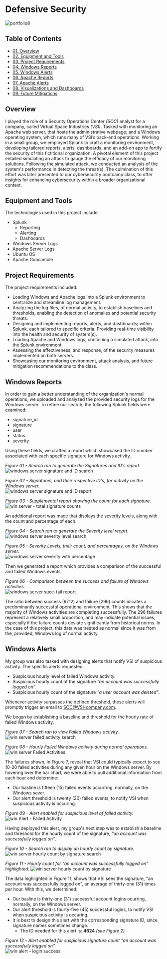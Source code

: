 # Defensive Security

![portfolio8](https://github.com/CJanecka/Projects_and_CTFs/assets/131223318/0e681c7c-ca7b-4725-a35a-e84601eb8858)

## Table of Contents

  + [01. Overview](#Overview)
  + [02. Equipment and Tools](#Equipment-and-Tools)
  + [03. Project Requirements](#Project-Requirements)
  + [04. Windows Reports](#Windows-Reports)
  + [05. Windows Alerts](#Windows-Alerts)
  + [06. Apache Reports](#Apache-Reports)
  + [07. Apache Alerts](#Apache-Alerts)
  + [08. Visualizations and Dashboards](#Visualizations-and-Dashboards)
  + [09. Future Mitigations](#Future-Mitigations)

## Overview

I played the role of a Security Operations Center *(SOC)* analyst for a company, called Virtual Space Industries *(VSI)*. Tasked with monitoring an Apache web server, that hosts the administrative webpage; and a Windows operating system, which runs many of VSI’s back-end operations. Working in a small group, we employed Splunk to craft a monitoring environment, developing tailored reports, alerts, dashboards, and an add-on app to fortify the security of this fictitional organization. A pivotal element of this project entailed simulating an attack to gauge the efficacy of our monitoring solutions. Following the simulated attack, we conducted an analysis of the system's performance in detecting the threat(s). The culmination of this effort was later presented to our cybersecurity bootcamp class, to offer insights for enhancing cybersecurity within a broader organizational context. <add docs here>

## Equipment and Tools

The technologies used in this project include:

  + Splunk
    - Reporting
    - Alerting
    - Dashboards
  + Windows Server Logs
  + Apache Server Logs
  + Ubuntu OS
  + Apache Guacamole

## Project Requirements

The project requirements included:

  + Loading Windows and Apache logs into a Splunk environment to centralize and streamline log management.
  + Analyzing the log files, of normal activity, to establish baselines and thresholds, enabling the detection of anomalies and potential security threats.
  + Designing and implementing reports, alerts, and dashboards; within Splunk, each tailored to specific criteria. Providing real-time visibility into the health and security of system(s).
  + Loading Apache and Windows logs, containing a simulated attack, into the Splunk environment.
  + Assessing the effectiveness, and response, of the security measures implemented on both servers.
  + Showcasing our monitoring environment, attack analysis, and future mitigation recommendations to the class.

## Windows Reports

In order to gain a better understanding of the organization's normal operations, we uploaded and analyzed the provided security logs for the Windows server. To refine our search, the following Splunk fields were examined:

  + signature_id
  + signature
  + user
  + status
  + severity

Using these fields, we crafted a report which showcased the ID number associated with each specific signature for Windows activity.

*Figure 01 - Search ran to generate the Signatures and ID's report.*                                                                                            
![windows server signature and ID search](https://github.com/CJanecka/Projects_and_CTFs/assets/131223318/a55dabe9-364a-4f02-a0e6-3eb16a3ef08e)

*Figure 02 - Signatures, and their respective ID's, for activity on the Windows server.*                                                                              
![windows server signature and ID report](https://github.com/CJanecka/Projects_and_CTFs/assets/131223318/599971ce-1703-4657-9c69-eac27d79a5ff)

*Figure 03 - Supplemental report showing the count for each signature.*
![win server - total signature counts](https://github.com/CJanecka/Projects_and_CTFs/assets/131223318/0ef7d5e6-e3a3-41f3-9943-0eb818142dc1)

An additional report was made that displays the severity levels, along with the count and percentage of each.

*Figure 04 - Search ran to generate the Severity level reoprt.*                                                                                          
![windows server severity level search](https://github.com/CJanecka/Projects_and_CTFs/assets/131223318/3dd32c5a-05dd-4a38-a445-a3d93780160f)

*Figure 05 - Severity Levels, their count, and percentages, on the Windows server.*                                                                  
![windows server severity with percentage](https://github.com/CJanecka/Projects_and_CTFs/assets/131223318/7ad34196-fe3b-4327-9241-5ebab017810e)

Then we generated a report which provides a comparison of the successful and failed Windows events.

*Figure 06 - Comparison between the success and failure of Windows activities.*                                                                                
![windows server succ-fail report](https://github.com/CJanecka/Projects_and_CTFs/assets/131223318/39c9f315-cdaa-4005-8cc3-388be5a824e7)

The ratio between success (9712) and failure (296) counts idicates a predominantly successful operational environment. This shows that the majority of Windows activities are completing successfully. The 296 failures represent a relatively small proportion, and may indicate potential issues, especially if the failure counts deviate significantly from historical norms. In the case of this project, this data was treated as normal since it was from the, provided, Windows log of normal activty.

## Windows Alerts

My group was also tasked with designing alerts that notify VSI of suspicious activity. The specific alerts requested:

  + Suspicious hourly level of failed Windows activity.
  + Suspicious hourly count of the signature *“an account was successfully logged on”*.
  + Suspicious hourly count of the signature *“a user account was deleted"*.

Whenever activity surpasses the defined threshold, these alerts will promptly trigger an email to SOC@VSI-company.com.

We began by establishing a baseline and threshold for the hourly rate of failed Windows activity.

*Figure 07 - Search ran to view Failed Windows activity.*                                                                          
![win server failed activity search](https://github.com/CJanecka/Projects_and_CTFs/assets/131223318/02557ffe-fdbc-434f-a7fd-46f7b16f978a)

*Figure 08 - Hourly Failed Windows activity during normal operations.*                                                                            
![win server Failed Activities](https://github.com/CJanecka/Projects_and_CTFs/assets/131223318/0299b35f-55e0-4b2e-8e1a-8a8f97f444c0)

The failures shown, in Figure 7, reveal that VSI could typically expect to see 10-20 failed activities during any given hour on the Windows server. By hovering over the bar chart, we were able to pull additional information from each hour and determine:

  + Our basline is fifteen (15) failed events occurring, normally, on the Windows sever.
  + Our alert threshold is twenty (20) failed events, to notify VSI when suspicious activity is occuring.

*Figure 09 - Alert enabled for suspicious level of failed activity.*                                                              
![win Alert - Failed Activity](https://github.com/CJanecka/Projects_and_CTFs/assets/131223318/8be36de5-86d8-486e-b251-b7bb86004b3c)

Having deployed this alert, my group's next step was to establish a baseline and threshold for the hourly count of the signature, *"an account was successfully logged on"*.

*Figure 10 - Search ran to display an hourly count by signature.*                                                                                            
![win server hourly count by signature search](https://github.com/CJanecka/Projects_and_CTFs/assets/131223318/1bd7006a-e45e-4b15-bc54-5e73a33f60c8)

*Figure 11 - Hourly count for "an account was successfully logged on" highlighted.*
![win server hourly count by signature](https://github.com/CJanecka/Projects_and_CTFs/assets/131223318/4d9263ff-19c2-4676-a4f1-a7032ab05781)

The data highlighted in Figure 11, shows that VSI sees the signature, "an account was successfully logged on", an average of thirty-one (31) times per hour. With this, we determined:

  + Our basline is thirty-one (31) successful account logins ocurring, normally, on the Windows server.
  + Our alert threshold is fourty-five (45) successful logins, to notify VSI when suspicious activity is occuring.
  + It is best to design this alert with the corresponding signature ID, since signature names sometimes change. 
    - The ID needed for this alert is: **4624** *(see Figure 2)*

*Figure 12 - Alert enabled for suspicious signature count "an account was successfully logged on".*                                                            
![win alert - login success](https://github.com/CJanecka/Projects_and_CTFs/assets/131223318/ddf15d29-c5dc-4712-828e-845c4f4ac64c)
